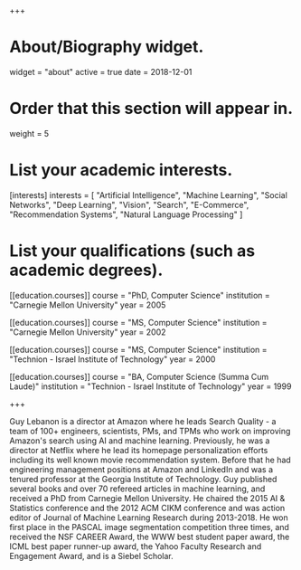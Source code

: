 +++
# About/Biography widget.
widget = "about"
active = true
date = 2018-12-01

# Order that this section will appear in.
weight = 5

# List your academic interests.
[interests]
  interests = [
    "Artificial Intelligence",
    "Machine Learning",
    "Social Networks",
    "Deep Learning",
    "Vision",
    "Search",
    "E-Commerce",
    "Recommendation Systems",
    "Natural Language Processing"
  ]

# List your qualifications (such as academic degrees).
[[education.courses]]
  course = "PhD, Computer Science"
  institution = "Carnegie Mellon University"
  year = 2005

[[education.courses]]
  course = "MS, Computer Science"
  institution = "Carnegie Mellon University"
  year = 2002

[[education.courses]]
  course = "MS, Computer Science"
  institution = "Technion - Israel Institute of Technology"
  year = 2000

[[education.courses]]
  course = "BA, Computer Science (Summa Cum Laude)"
  institution = "Technion - Israel Institute of Technology"
  year = 1999
 
+++


Guy Lebanon is a director at Amazon where he leads Search Quality - a team of 100+ engineers, scientists, PMs, and TPMs who work on improving Amazon's search using AI and machine learning. Previously, he was a director at Netflix where he lead its homepage personalization efforts including its well known movie recommendation system. Before that he had engineering management positions at Amazon and LinkedIn and was a tenured professor at the Georgia Institute of Technology. Guy published several books and over 70 refereed articles in machine learning, and received a PhD from Carnegie Mellon University. He chaired the 2015 AI & Statistics conference and the 2012 ACM CIKM conference and was action editor of Journal of Machine Learning Research during 2013-2018. He won first place in the PASCAL image segmentation competition three times, and received the NSF CAREER Award, the WWW best student paper award, the ICML best paper runner-up award, the Yahoo Faculty Research and Engagement Award, and is a Siebel Scholar.  